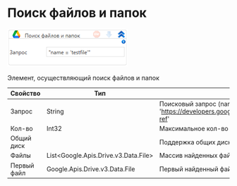 # Поиск файлов и папок

![](<../../../../.gitbook/assets/image (471) (1) (2) (2) (1) (1).png>)

Элемент, осуществляющий поиск файлов и папок

| Свойство    | Тип                                   | Описание                                                                                                |
| ----------- | ------------------------------------- | ------------------------------------------------------------------------------------------------------- |
| Запрос      | String                                | Поисковый запрос (name = 'testfile') - 'https://developers.google.com/drive/api/v3/reference/query-ref' |
| Кол-во      | Int32                                 | Максимальное кол-во результатов                                                                         |
| Общий диск  |                                       | Поддержка общих дисков                                                                                  |
| Файлы       | List\<Google.Apis.Drive.v3.Data.File> | Массив найденных файлов                                                                                 |
| Первый файл | Google.Apis.Drive.v3.Data.File        | Первый найденный файл                                                                                   |
